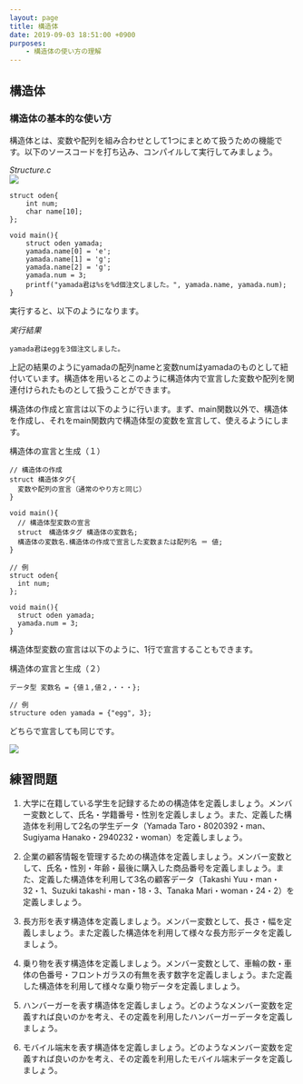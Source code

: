 ```yaml
---
layout: page
title: 構造体
date: 2019-09-03 18:51:00 +0900
purposes:
    - 構造体の使い方の理解
---
```


構造体
--------------

### 構造体の基本的な使い方

構造体とは、変数や配列を組み合わせとして1つにまとめて扱うための機能です。以下のソースコードを打ち込み、コンパイルして実行してみましょう。

*Structure.c*<br>
![](./pic/Structure.png)

    struct oden{
        int num;
        char name[10];
    };

    void main(){
        struct oden yamada;
        yamada.name[0] = 'e';
        yamada.name[1] = 'g';
        yamada.name[2] = 'g';
        yamada.num = 3;
        printf("yamada君は%sを%d個注文しました。", yamada.name, yamada.num);
    }

実行すると、以下のようになります。

*実行結果*

    yamada君はeggを3個注文しました。

上記の結果のようにyamadaの配列nameと変数numはyamadaのものとして紐付いています。構造体を用いるとこのように構造体内で宣言した変数や配列を関連付けられたものとして扱うことができます。

構造体の作成と宣言は以下のように行います。まず、main関数以外で、構造体を作成し、それをmain関数内で構造体型の変数を宣言して、使えるようにします。

構造体の宣言と生成（１）

    // 構造体の作成
    struct 構造体タグ{
      変数や配列の宣言（通常のやり方と同じ）
    }
    
    void main(){
      // 構造体型変数の宣言
      struct　構造体タグ 構造体の変数名;
      構造体の変数名.構造体の作成で宣言した変数または配列名 ＝ 値;
    }
    
    // 例
    struct oden{
      int num;
    };
    
    void main(){
      struct oden yamada;
      yamada.num = 3;
    }

構造体型変数の宣言は以下のように、1行で宣言することもできます。

構造体の宣言と生成（２）

    データ型 変数名 = {値１,値２,・・・};
    
    // 例
    structure oden yamada = {"egg", 3};

どちらで宣言しても同じです。

![](./pic/structure01.png)



練習問題
--------
1.	大学に在籍している学生を記録するための構造体を定義しましょう。メンバー変数として、氏名・学籍番号・性別を定義しましょう。また、定義した構造体を利用して2名の学生データ（Yamada Taro・8020392・man、Sugiyama Hanako・2940232・woman）を定義しましょう。

2.	企業の顧客情報を管理するための構造体を定義しましょう。メンバー変数として、氏名・性別・年齢・最後に購入した商品番号を定義しましょう。また、定義した構造体を利用して3名の顧客データ（Takashi Yuu・man・32・1、Suzuki takashi・man・18・3、Tanaka Mari・woman・24・2）を定義しましょう。

3.	長方形を表す構造体を定義しましょう。メンバー変数として、長さ・幅を定義しましょう。また定義した構造体を利用して様々な長方形データを定義しましょう。

4.	乗り物を表す構造体を定義しましょう。メンバー変数として、車輪の数・車体の色番号・フロントガラスの有無を表す数字を定義しましょう。また定義した構造体を利用して様々な乗り物データを定義しましょう。

5.	ハンバーガーを表す構造体を定義しましょう。どのようなメンバー変数を定義すれば良いのかを考え、その定義を利用したハンバーガーデータを定義しましょう。

6.	モバイル端末を表す構造体を定義しましょう。どのようなメンバー変数を定義すれば良いのかを考え、その定義を利用したモバイル端末データを定義しましょう。
